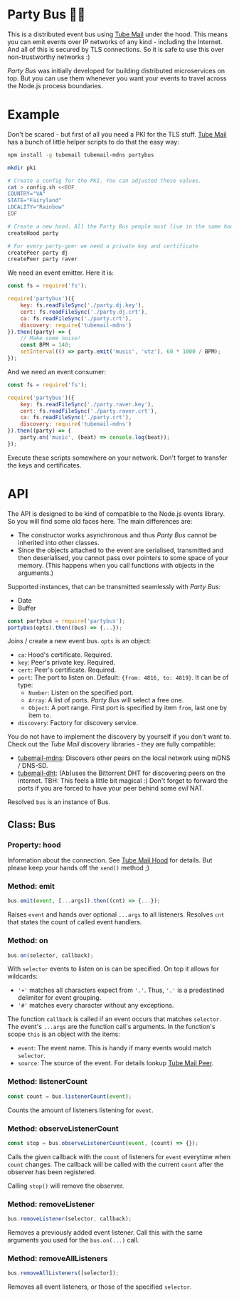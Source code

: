 # Party Bus 🎉🚌

This is a distributed event bus using [Tube Mail](https://github.com/jue89/node-tubemail) under the hood. This means you can emit events over IP networks of any kind - including the Internet. And all of this is secured by TLS connections. So it is safe to use this over non-trustworthy networks :)

*Party Bus* was initially developed for building distributed microservices on top. But you can use them whenever you want your events to travel across the Node.js process boundaries.


# Example

Don't be scared - but first of all you need a PKI for the TLS stuff. [Tube Mail](https://github.com/jue89/node-tubemail) has a bunch of little helper scripts to do that the easy way:

```sh
npm install -g tubemail tubemail-mdns partybus

mkdir pki

# Create a config for the PKI. You can adjusted these values.
cat > config.sh <<EOF
COUNTRY="VA"
STATE="Fairyland"
LOCALITY="Rainbow"
EOF

# Create a new hood. All the Party Bus people must live in the same hood.
createHood party

# For every party-goer we need a private key and certificate
createPeer party dj
createPeer party raver
```

We need an event emitter. Here it is:

```javascript
const fs = require('fs');

require('partybus')({
	key: fs.readFileSync('./party.dj.key'),
	cert: fs.readFileSync('./party.dj.crt'),
	ca: fs.readFileSync('./party.crt'),
	discovery: require('tubemail-mdns')
}).then((party) => {
	// Make some noise!
	const BPM = 140;
	setInterval(() => party.emit('music', 'utz'), 60 * 1000 / BPM);
});
```

And we need an event consumer:

```javascript
const fs = require('fs');

require('partybus')({
	key: fs.readFileSync('./party.raver.key'),
	cert: fs.readFileSync('./party.raver.crt'),
	ca: fs.readFileSync('./party.crt'),
	discovery: require('tubemail-mdns')
}).then((party) => {
	party.on('music', (beat) => console.log(beat));
});
```

Execute these scripts somewhere on your network. Don't forget to transfer the keys and certificates.

# API

The API is designed to be kind of compatible to the Node.js events library. So you will find some old faces here. The main differences are:
 * The constructor works asynchronous and thus *Party Bus* cannot be inherited into other classes.
 * Since the objects attached to the event are serialised, transmitted and then deserialised, you cannot pass over pointers to some space of your memory. (This happens when you call functions with objects in the arguments.)

Supported instances, that can be transmitted seamlessly with *Party Bus*:
 * Date
 * Buffer

```js
const partybus = require('partybus');
partybus(opts).then((bus) => {...});
```

Joins / create a new event bus. `opts` is an object:
 * `ca`: Hood's certificate. Required.
 * `key`: Peer's private key. Required.
 * `cert`: Peer's certificate. Required.
 * `port`: The port to listen on. Default: `{from: 4816, to: 4819}`. It can be of type:
   * `Number`: Listen on the specified port.
   * `Array`: A list of ports. *Party Bus* will select a free one.
   * `Object`: A port range. First port is specified by item `from`, last one by item `to`.
 * `discovery`: Factory for discovery service.

You do not have to implement the discovery by yourself if you don't want to. Check out the *Tube Mail* discovery libraries - they are fully compatible:
 * [tubemail-mdns](https://github.com/jue89/node-tubemail-mdns): Discovers other peers on the local network using mDNS / DNS-SD.
 * [tubemail-dht](https://github.com/jue89/node-tubemail-dht): (Ab)uses the Bittorrent DHT for discovering peers on the internet. TBH: This feels a little bit magical :) Don't forget to forward the ports if you are forced to have your peer behind some *evil* NAT.

Resolved `bus` is an instance of Bus.

## Class: Bus

### Property: hood

Information about the connection. See [Tube Mail Hood](https://github.com/jue89/node-tubemail#class-hood) for details. But please keep your hands off the `send()` method ;)

### Method: emit

```js
bus.emit(event, [...args]).then((cnt) => {...});
```

Raises `event` and hands over optional `...args` to all listeners. Resolves `cnt` that states the count of called event handlers.

### Method: on

```js
bus.on(selector, callback);
```

With `selector` events to listen on is can be specified. On top it allows for wildcards:
 * `'+'` matches all characters expect from `'.'`. Thus, `'.'` is a predestined delimiter for event grouping.
 * `'#'` matches every character without any exceptions.

The function `callback` is called if an event occurs that matches `selector`. The event's `...args` are the function call's arguments. In the function's scope `this` is an object with the items:
 * `event`: The event name. This is handy if many events would match `selector`.
 * `source`: The source of the event. For details lookup [Tube Mail Peer](https://github.com/jue89/node-tubemail#class-neighbour).


### Method: listenerCount

```js
const count = bus.listenerCount(event);
```

Counts the amount of listeners listening for `event`.

### Method: observeListenerCount

```js
const stop = bus.observeListenerCount(event, (count) => {});
```

Calls the given callback with the `count` of listeners for `event` everytime when `count` changes. The callback will be called with the current `count` after the observer has been registered.

Calling `stop()` will remove the observer.


### Method: removeListener

```js
bus.removeListener(selector, callback);
```

Removes a previously added event listener. Call this with the same arguments you used for the `bus.on(...)` call.


### Method: removeAllListeners

```js
bus.removeAllListeners([selector]);
```

Removes all event listeners, or those of the specified `selector`.
